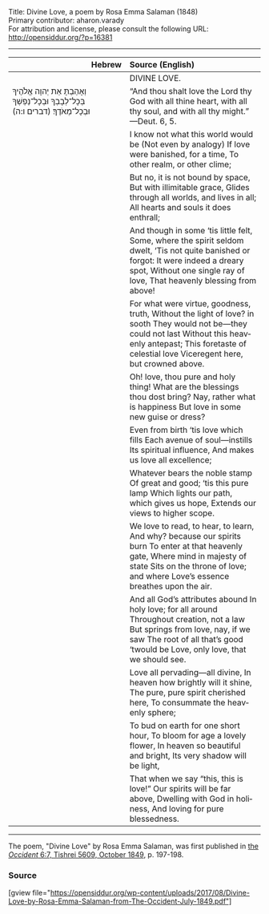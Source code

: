 <html>
<head></head>
<body>
Title: Divine Love, a poem by Rosa Emma Salaman (1848)<br />
Primary contributor: aharon.varady<br />
For attribution and license, please consult the following URL: <a href="http://opensiddur.org/?p=16381">http://opensiddur.org/?p=16381</a>
<p />
<hr />

<table style="margin-left: auto;margin-right: auto;" class="draggable">
<thead><tr><th id="x" style="text-align: right;">Hebrew</th><th style="text-align: left;">Source (English)</th></tr></thead>
<tbody>
<tr><td style="vertical-align:top;" width="46%">
<div class="liturgy" lang="he">

</span></div></td>
 
<td style="vertical-align:top;" width="53%">
<div class="english" lang="en">
DIVINE LOVE.
</div></td></tr>


<tr><td style="vertical-align:top;" width="46%">
<div class="liturgy" lang="he">
וְאָהַבְתָּ אֵת יְהוָה אֱלֹהֶיךָ 
בְּכָל־לְבָבְךָ 
וּבְכָל־נַפְשְׁךָ 
וּבְכָל־מְאֹדֶךָ׃ <span class="citation">(דברים ו:ה)</span>
</span></div></td>
 
<td style="vertical-align:top;" width="53%">
<div class="english" lang="en">
“And thou shalt love the Lord thy God 
with all thine heart, 
with all thy soul, 
and with all thy might.” —Deut. 6, 5.
</div></td></tr>


<tr><td style="vertical-align:top;" width="46%">
<div class="liturgy" lang="he">

</span></div></td>
 
<td style="vertical-align:top;" width="53%">
<div class="english" lang="en">
I know not what this world would be 
(Not even by analogy)
If love were banished, for a time, 
To other realm, or other clime; 
</div></td></tr>


<tr><td style="vertical-align:top;" width="46%">
<div class="liturgy" lang="he">

</span></div></td>
 
<td style="vertical-align:top;" width="53%">
<div class="english" lang="en">
But no, it is not bound by space, 
But with illimitable grace,
Glides through all worlds, and lives in all;
All hearts and souls it does enthrall;
</div></td></tr>


<tr><td style="vertical-align:top;" width="46%">
<div class="liturgy" lang="he">

</span></div></td>
 
<td style="vertical-align:top;" width="53%">
<div class="english" lang="en">
And though in some ‘tis little felt,
Some, where the spirit seldom dwelt,
‘Tis not quite banished or forgot:
It were indeed a dreary spot,
Without one single ray of love,
That heavenly blessing from above!
</div></td></tr>


<tr><td style="vertical-align:top;" width="46%">
<div class="liturgy" lang="he">

</span></div></td>
 
<td style="vertical-align:top;" width="53%">
<div class="english" lang="en">
For what were virtue, goodness, truth,
Without the light of love? in sooth
They would not be—they could not last
Without this heavenly antepast;
This foretaste of celestial love
Viceregent here, but crowned above.
</div></td></tr>


<tr><td style="vertical-align:top;" width="46%">
<div class="liturgy" lang="he">

</span></div></td>
 
<td style="vertical-align:top;" width="53%">
<div class="english" lang="en">
Oh! love, thou pure and holy thing!
What are the blessings thou dost bring?
Nay, rather what is happiness
But love in some new guise or dress?
</div></td></tr>


<tr><td style="vertical-align:top;" width="46%">
<div class="liturgy" lang="he">

</span></div></td>
 
<td style="vertical-align:top;" width="53%">
<div class="english" lang="en">
Even from birth ‘tis love which fills
Each avenue of soul—instills
Its spiritual influence,
And makes us love all excellence;
</div></td></tr>


<tr><td style="vertical-align:top;" width="46%">
<div class="liturgy" lang="he">

</span></div></td>
 
<td style="vertical-align:top;" width="53%">
<div class="english" lang="en">
Whatever bears the noble stamp
Of great and good; ‘tis this pure lamp
Which lights our path, which gives us hope,
Extends our views to higher scope.
</div></td></tr>


<tr><td style="vertical-align:top;" width="46%">
<div class="liturgy" lang="he">

</span></div></td>
 
<td style="vertical-align:top;" width="53%">
<div class="english" lang="en">
We love to read, to hear, to learn,
And why? because our spirits burn
To enter at that heavenly gate,
Where mind in majesty of state
Sits on the throne of love; and where
Love’s essence breathes upon the air.
</div></td></tr>


<tr><td style="vertical-align:top;" width="46%">
<div class="liturgy" lang="he">

</span></div></td>
 
<td style="vertical-align:top;" width="53%">
<div class="english" lang="en">
And all God’s attributes abound
In holy love; for all around
Throughout creation, not a law
But springs from love, nay, if we saw
The root of all that’s good ‘twould be
Love, only love, that we should see.
</div></td></tr>


<tr><td style="vertical-align:top;" width="46%">
<div class="liturgy" lang="he">

</span></div></td>
 
<td style="vertical-align:top;" width="53%">
<div class="english" lang="en">
Love all pervading—all divine,
In heaven how brightly will it shine,
The pure, pure spirit cherished here,
To consummate the heavenly sphere;
</div></td></tr>


<tr><td style="vertical-align:top;" width="46%">
<div class="liturgy" lang="he">

</span></div></td>
 
<td style="vertical-align:top;" width="53%">
<div class="english" lang="en">
To bud on earth for one short hour,
To bloom for age a lovely flower,
In heaven so beautiful and bright,
Its very shadow will be light,
</div></td></tr>


<tr><td style="vertical-align:top;" width="46%">
<div class="liturgy" lang="he">

</span></div></td>
 
<td style="vertical-align:top;" width="53%">
<div class="english" lang="en">
That when we say “this, this is love!”
Our spirits will be far above,
Dwelling with God in holiness,
And loving for pure blessedness.
</div></td></tr>
</tbody></table>

<hr />

The poem, "Divine Love" by Rosa Emma Salaman, was first published in <a href="http://web.nli.org.il/sites/JPress/English/Pages/The-Occident-and-American-Jewish-Advocate.aspx">the <em>Occident</em> 6:7, Tishrei 5609, October 1849</a>, p. 197-198.

<h3>Source</h3>

[gview file="https://opensiddur.org/wp-content/uploads/2017/08/Divine-Love-by-Rosa-Emma-Salaman-from-The-Occident-July-1849.pdf"]
</body>
</html>